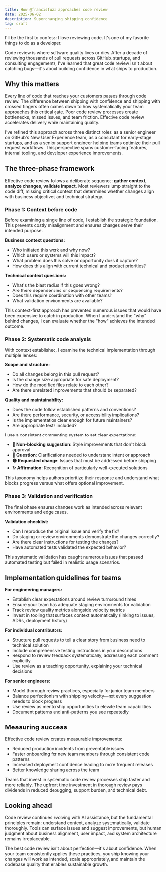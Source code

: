 ```yaml
---
title: How @francisfuzz approaches code review
date: 2025-06-02
description: Supercharging shipping confidence
tag: craft
---
```


I'll be the first to confess: I love reviewing code. It's one of my favorite things to do as a developer.

Code review is where software quality lives or dies. After a decade of reviewing thousands of pull requests across GitHub, startups, and consulting engagements, I've learned that great code review isn't about catching bugs—it's about building confidence in what ships to production.

## Why this matters

Every line of code that reaches your customers passes through code review. The difference between shipping with confidence and shipping with crossed fingers often comes down to how systematically your team approaches this critical gate. Poor code review processes create bottlenecks, missed issues, and team friction. Effective code review accelerates delivery while maintaining quality.

I've refined this approach across three distinct roles: as a senior engineer on GitHub's New User Experience team, as a consultant for early-stage startups, and as a senior support engineer helping teams optimize their pull request workflows. This perspective spans customer-facing features, internal tooling, and developer experience improvements.

## The three-phase framework

Effective code review follows a deliberate sequence: **gather context, analyze changes, validate impact**. Most reviewers jump straight to the code diff, missing critical context that determines whether changes align with business objectives and technical strategy.

### Phase 1: Context before code

Before examining a single line of code, I establish the strategic foundation. This prevents costly misalignment and ensures changes serve their intended purpose.

**Business context questions:**
- Who initiated this work and why now?
- Which users or systems will this impact?
- What problem does this solve or opportunity does it capture?
- How does this align with current technical and product priorities?

**Technical context questions:**
- What's the blast radius if this goes wrong?
- Are there dependencies or sequencing requirements?
- Does this require coordination with other teams?
- What validation environments are available?

This context-first approach has prevented numerous issues that would have been expensive to catch in production. When I understand the "why" behind changes, I can evaluate whether the "how" achieves the intended outcome.

### Phase 2: Systematic code analysis

With context established, I examine the technical implementation through multiple lenses:

**Scope and structure:**
- Do all changes belong in this pull request?
- Is the change size appropriate for safe deployment?
- How do the modified files relate to each other?
- Are there unrelated improvements that should be separated?

**Quality and maintainability:**
- Does the code follow established patterns and conventions?
- Are there performance, security, or accessibility implications?
- Is the implementation clear enough for future maintainers?
- Are appropriate tests included?

I use a consistent commenting system to set clear expectations:

- **💅 Non-blocking suggestion**: Style improvements that don't block approval
- **🙋 Question**: Clarifications needed to understand intent or approach
- **🟡 Requested change**: Issues that must be addressed before shipping
- **✨ Affirmation**: Recognition of particularly well-executed solutions

This taxonomy helps authors prioritize their response and understand what blocks progress versus what offers optional improvement.

### Phase 3: Validation and verification

The final phase ensures changes work as intended across relevant environments and edge cases.

**Validation checklist:**
- Can I reproduce the original issue and verify the fix?
- Do staging or review environments demonstrate the changes correctly?
- Are there clear instructions for testing the changes?
- Have automated tests validated the expected behavior?

This systematic validation has caught numerous issues that passed automated testing but failed in realistic usage scenarios.

## Implementation guidelines for teams

**For engineering managers:**
- Establish clear expectations around review turnaround times
- Ensure your team has adequate staging environments for validation
- Track review quality metrics alongside velocity metrics
- Invest in tooling that surfaces context automatically (linking to issues, ADRs, deployment history)

**For individual contributors:**
- Structure pull requests to tell a clear story from business need to technical solution
- Include comprehensive testing instructions in your descriptions
- Respond to review feedback systematically, addressing each comment explicitly
- Use review as a teaching opportunity, explaining your technical decisions

**For senior engineers:**
- Model thorough review practices, especially for junior team members
- Balance perfectionism with shipping velocity—not every suggestion needs to block progress
- Use review as mentorship opportunities to elevate team capabilities
- Document patterns and anti-patterns you see repeatedly

## Measuring success

Effective code review creates measurable improvements:
- Reduced production incidents from preventable issues
- Faster onboarding for new team members through consistent code patterns
- Increased deployment confidence leading to more frequent releases
- Better knowledge sharing across the team

Teams that invest in systematic code review processes ship faster and more reliably. The upfront time investment in thorough review pays dividends in reduced debugging, support burden, and technical debt.

## Looking ahead

Code review continues evolving with AI assistance, but the fundamental principles remain: understand context, analyze systematically, validate thoroughly. Tools can surface issues and suggest improvements, but human judgment about business alignment, user impact, and system architecture remains irreplaceable.

The best code review isn't about perfection—it's about confidence. When your team consistently applies these practices, you ship knowing your changes will work as intended, scale appropriately, and maintain the codebase quality that enables sustainable growth.